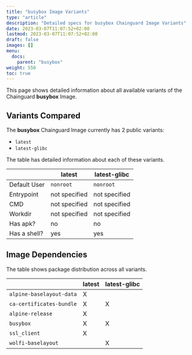 ```yaml
---
title: "busybox Image Variants"
type: "article"
description: "Detailed specs for busybox Chainguard Image Variants"
date: 2023-03-07T11:07:52+02:00
lastmod: 2023-03-07T11:07:52+02:00
draft: false
images: []
menu:
  docs:
    parent: "busybox"
weight: 550
toc: true
---
```


This page shows detailed information about all available variants of the Chainguard **busybox** Image.

## Variants Compared
The **busybox** Chainguard Image currently has 2 public variants: 

- `latest`
- `latest-glibc`

The table has detailed information about each of these variants.

|              | latest        | latest-glibc  |
|--------------|---------------|---------------|
| Default User | `nonroot`     | `nonroot`     |
| Entrypoint   | not specified | not specified |
| CMD          | not specified | not specified |
| Workdir      | not specified | not specified |
| Has apk?     | no            | no            |
| Has a shell? | yes           | yes           |

## Image Dependencies
The table shows package distribution across all variants.

|                          | latest | latest-glibc |
|--------------------------|--------|--------------|
| `alpine-baselayout-data` | X      |              |
| `ca-certificates-bundle` | X      | X            |
| `alpine-release`         | X      |              |
| `busybox`                | X      | X            |
| `ssl_client`             | X      |              |
| `wolfi-baselayout`       |        | X            |
